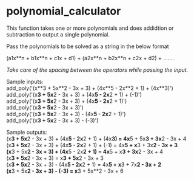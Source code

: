 # polynomial_calculator

This function takes one or more polynomials and does addidtion or subtraction to output a single polynomial.

Pass the polynomials to be solved as a string in the below format

(a1x\*\*n + b1x\*\*n + c1x + d1) + (a2x\*\*n + b2x\*\*n + c2x + d2) + .......

*Take care of the spacing between the operators while passing the input.*

Sample inputs:<br />
add_poly('(x\*\*3 + 5x\*\*2 - 3x + 3) + (4x\*\*5 - 2x\*\*2 + 1) + (4x\*\*3)')<br />
add_poly('(x**3 + 5x**2 - 3x + 3) + (4x**5 - 2x**2 + 1) + (-1)')<br />
add_poly('(x**3 + 5x**2 - 3x + 3) + (4x**5 - 2x**2 + 1)')<br />
add_poly('(x**3 + 5x**2 - 3x + 3)')<br />
add_poly('(x**3 + 5x**2 - 3x + 3) - (4x**5 - 2x**2 + 1)')<br />
add_poly('(x**3 + 5x**2 - 3x + 3) - (-3)')<br />

Sample outputs:<br />
(x**3 + 5x**2 - 3x + 3) + (4x**5 - 2x**2 + 1) + (4x**3) = 4x**5 + 5x**3 + 3x**2 - 3x + 4<br />
(x**3 + 5x**2 - 3x + 3) + (4x**5 - 2x**2 + 1) + (-1) = 4x**5 + x**3 + 3x**2 - 3x + 3<br />
(x**3 + 5x**2 - 3x + 3) + (4x**5 - 2x**2 + 1) = 4x**5 + x**3 + 3x**2 - 3x + 4<br />
(x**3 + 5x**2 - 3x + 3) = x**3 + 5x**2 - 3x + 3<br />
(x**3 + 5x**2 - 3x + 3) - (4x**5 - 2x**2 + 1) = 4x**5 + x**3 + 7x**2 - 3x + 2<br />
(x**3 + 5x**2 - 3x + 3) - (-3) = x**3 + 5x**2 - 3x + 6<br />
